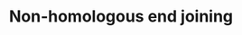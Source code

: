 ---
annotations:
- id: PW:0000203
  parent: regulatory pathway
  type: Pathway Ontology
  value: non-homologous end joining pathway of double-strand break repair
authors:
- MaintBot
- MartijnVanIersel
- Ddigles
description: (From http://en.wikipedia.org/wiki/Non-homologous_end_joining) Non-homologous
  end joining (NHEJ) is a pathway that repairs double-strand breaks in DNA. NHEJ is
  referred to as "non-homologous" because the break ends are directly ligated without
  the need for a homologous template, in contrast to homologous recombination, which
  requires a homologous sequence to guide repair. NHEJ is evolutionarily conserved
  throughout all kingdoms of life and is the predominant double-strand break repair
  pathway in mammalian cells.
last-edited: 2013-07-08
organisms:
- Rattus norvegicus
redirect_from:
- /index.php/Pathway:WP1277
- /instance/WP1277
- /instance/WP1277_r69423
revision: r69423
schema-jsonld:
- '@context': https://schema.org/
  '@id': https://wikipathways.github.io/pathways/WP1277.html
  '@type': Dataset
  creator:
    '@type': Organization
    name: WikiPathways
  description: (From http://en.wikipedia.org/wiki/Non-homologous_end_joining) Non-homologous
    end joining (NHEJ) is a pathway that repairs double-strand breaks in DNA. NHEJ
    is referred to as "non-homologous" because the break ends are directly ligated
    without the need for a homologous template, in contrast to homologous recombination,
    which requires a homologous sequence to guide repair. NHEJ is evolutionarily conserved
    throughout all kingdoms of life and is the predominant double-strand break repair
    pathway in mammalian cells.
  keywords:
  - LOC363251
  - Mre11a
  - NP_001101797.1
  - Nhej1
  - Rad50
  - Xrcc4
  - Xrcc5
  - Xrcc6
  license: CC0
  name: Non-homologous end joining
seo: CreativeWork
title: Non-homologous end joining
wpid: WP1277
---